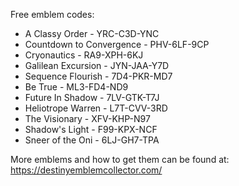 Free emblem codes:

* A Classy Order - YRC-C3D-YNC
* Countdown to Convergence - PHV-6LF-9CP
* Cryonautics - RA9-XPH-6KJ
* Galilean Excursion - JYN-JAA-Y7D
* Sequence Flourish - 7D4-PKR-MD7
* Be True - ML3-FD4-ND9
* Future In Shadow - 7LV-GTK-T7J
* Heliotrope Warren - L7T-CVV-3RD
* The Visionary - XFV-KHP-N97
* Shadow's Light - F99-KPX-NCF
* Sneer of the Oni - 6LJ-GH7-TPA

More emblems and how to get them can be found at:
https://destinyemblemcollector.com/
